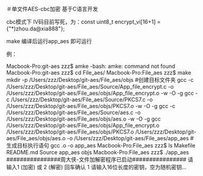 ＃单文件AES-cbc加密   基于C语言开发

cbc模式下  IV码目前写死，为：const uint8_t encrypt_vi[16+1] = {"*)zhou.da@xia888"};


make 编译后运行app_aes 即可运行


例：

Macbook-Pro:git-aes zzz$ amke
-bash: amke: command not found
Macbook-Pro:git-aes zzz$ cd File_aes/
Macbook-Pro:File_aes zzz$ make
mkdir -p /Users/zzz/Desktop/git-aes/File_aes/objs  #创建目标文件夹
gcc -c /Users/zzz/Desktop/git-aes/File_aes/Source/App_file_encrypt.c -o /Users/zzz/Desktop/git-aes/File_aes/objs/App_file_encrypt.o -w -O -g 
gcc -c /Users/zzz/Desktop/git-aes/File_aes/Source/PKCS7.c -o /Users/zzz/Desktop/git-aes/File_aes/objs/PKCS7.o -w -O -g 
gcc -c /Users/zzz/Desktop/git-aes/File_aes/Source/aes.c -o /Users/zzz/Desktop/git-aes/File_aes/objs/aes.o -w -O -g 
gcc   /Users/zzz/Desktop/git-aes/File_aes/objs/App_file_encrypt.o  /Users/zzz/Desktop/git-aes/File_aes/objs/PKCS7.o  /Users/zzz/Desktop/git-aes/File_aes/objs/aes.o   -o /Users/zzz/Desktop/git-aes/File_aes/app_aes  # 生成目标执行语句  gcc .o -o app_aes
Macbook-Pro:File_aes zzz$ ls
Makefile	README.md	Source		app_aes		objs
Macbook-Pro:File_aes zzz$ ./app_aes 
################周大侠-文件加解密程序已启动################
请输入1 (加密) 或 2 (解密)  回车确认 
1
请输入16位长度的密钥，空为随机密钥...

